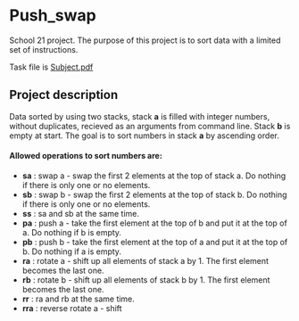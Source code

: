 # Push_swap
School 21 project. The purpose of this project is to sort data with a limited set of instructions.

Task file is [Subject.pdf](https://github.com/Ollietani/Push_swap_21_school/blob/master/Subject.pdf)
## Project description

Data sorted by using two stacks, stack **a** is filled with integer numbers, without duplicates, recieved as an arguments from command line.
Stack **b** is empty at start.
The goal is to sort numbers in stack **a** by ascending order.

#### Allowed operations to sort numbers are:

- **sa** : swap a - swap the first 2 elements at the top of stack a. Do nothing if there
is only one or no elements.  
- **sb** : swap b - swap the first 2 elements at the top of stack b. Do nothing if there
is only one or no elements.  
- **ss** : sa and sb at the same time.  
- **pa** : push a - take the first element at the top of b and put it at the top of a. Do
nothing if b is empty.  
- **pb** : push b - take the first element at the top of a and put it at the top of b. Do
nothing if a is empty.  
- **ra** : rotate a - shift up all elements of stack a by 1. The first element becomes
the last one.  
- **rb** : rotate b - shift up all elements of stack b by 1. The first element becomes
the last one.  
- **rr** : ra and rb at the same time.  
- **rra** : reverse rotate a - shift
